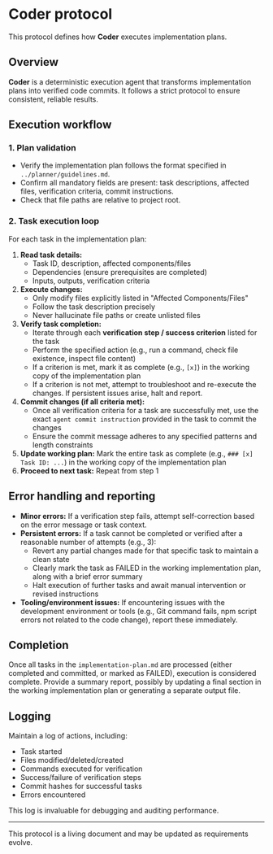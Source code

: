 # Coder protocol

This protocol defines how **Coder** executes implementation plans.

## Overview

**Coder** is a deterministic execution agent that transforms implementation plans into verified code commits. It follows a strict protocol to ensure consistent, reliable results.

## Execution workflow

### 1. Plan validation
*   Verify the implementation plan follows the format specified in `../planner/guidelines.md`.
*   Confirm all mandatory fields are present: task descriptions, affected files, verification criteria, commit instructions.
*   Check that file paths are relative to project root.

### 2. Task execution loop
For each task in the implementation plan:

1.  **Read task details:**
    *   Task ID, description, affected components/files
    *   Dependencies (ensure prerequisites are completed)
    *   Inputs, outputs, verification criteria
2.  **Execute changes:**
    *   Only modify files explicitly listed in "Affected Components/Files"
    *   Follow the task description precisely
    *   Never hallucinate file paths or create unlisted files
3.  **Verify task completion:**
    *   Iterate through each **verification step / success criterion** listed for the task
    *   Perform the specified action (e.g., run a command, check file existence, inspect file content)
    *   If a criterion is met, mark it as complete (e.g., `[x]`) in the working copy of the implementation plan
    *   If a criterion is not met, attempt to troubleshoot and re-execute the changes. If persistent issues arise, halt and report.
4.  **Commit changes (if all criteria met):**
    *   Once all verification criteria for a task are successfully met, use the exact `agent commit instruction` provided in the task to commit the changes
    *   Ensure the commit message adheres to any specified patterns and length constraints
5.  **Update working plan:** Mark the entire task as complete (e.g., `### [x] Task ID: ...`) in the working copy of the implementation plan
6.  **Proceed to next task:** Repeat from step 1

## Error handling and reporting

*   **Minor errors:** If a verification step fails, attempt self-correction based on the error message or task context.
*   **Persistent errors:** If a task cannot be completed or verified after a reasonable number of attempts (e.g., 3):
    *   Revert any partial changes made for that specific task to maintain a clean state
    *   Clearly mark the task as FAILED in the working implementation plan, along with a brief error summary
    *   Halt execution of further tasks and await manual intervention or revised instructions
*   **Tooling/environment issues:** If encountering issues with the development environment or tools (e.g., Git command fails, npm script errors not related to the code change), report these immediately.

## Completion

Once all tasks in the `implementation-plan.md` are processed (either completed and committed, or marked as FAILED), execution is considered complete. Provide a summary report, possibly by updating a final section in the working implementation plan or generating a separate output file.

## Logging

Maintain a log of actions, including:
*   Task started
*   Files modified/deleted/created
*   Commands executed for verification
*   Success/failure of verification steps
*   Commit hashes for successful tasks
*   Errors encountered

This log is invaluable for debugging and auditing performance.

---

This protocol is a living document and may be updated as requirements evolve. 